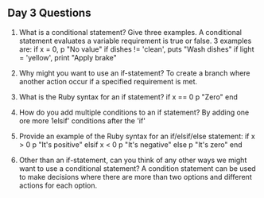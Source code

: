## Day 3 Questions

1. What is a conditional statement? Give three examples.
A conditional statement evaluates a variable requirement is true or false.  3 examples are:  if x = 0, p "No value"
                        if dishes != 'clean', puts "Wash dishes"
                        if light = 'yellow', print "Apply brake"

2. Why might you want to use an if-statement?
To create a branch where another action occur if a specified requirement is met.

3. What is the Ruby syntax for an if statement?
  if x == 0
    p "Zero"
  end

4. How do you add multiple conditions to an if statement?
By adding one ore more 1elsif' conditions after the 'if'

5. Provide an example of the Ruby syntax for an if/elsif/else statement:
if x > 0
  p "It's positive"
elsif x < 0
  p "It's negative"
else
  p "It's zero"
end

6. Other than an if-statement, can you think of any other ways we might want to use a conditional statement?
A condition statement can be used to make decisions where there are more than two options and different actions for each option.
